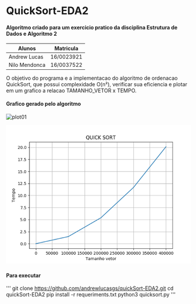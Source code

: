 # QuickSort-EDA2

<h4>Algoritmo criado para um exercicio pratico da disciplina Estrutura de Dados e Algoritmo 2</h4>


Alunos 		| Matricula
---------------	| ------
Andrew Lucas   	| 16/0023921
Nilo Mendonca 	| 16/0037522


O objetivo do programa e a implementacao do algoritmo de ordenacao QuickSort, que possui complexidade O(n²), verificar sua eficiencia e plotar em um grafico a relacao TAMANHO_VETOR x TEMPO.


<h4>Grafico gerado pelo algoritmo</h4>

![plot01](https://user-images.githubusercontent.com/24305332/37965898-15342d58-319d-11e8-8b71-057cbc2f9b1e.png)

![plot02](./400k.png)

#### Para executar

'''
    git clone https://github.com/andrewlucasgs/quickSort-EDA2.git
    cd quickSort-EDA2
    pip install -r requeriments.txt
    python3 quicksort.py
'''
